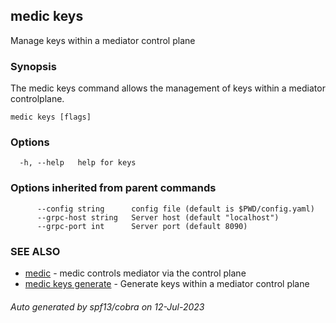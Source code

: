 ## medic keys

Manage keys within a mediator control plane

### Synopsis

The medic keys command allows the management of keys within a 
mediator controlplane.

```
medic keys [flags]
```

### Options

```
  -h, --help   help for keys
```

### Options inherited from parent commands

```
      --config string      config file (default is $PWD/config.yaml)
      --grpc-host string   Server host (default "localhost")
      --grpc-port int      Server port (default 8090)
```

### SEE ALSO

* [medic](medic.md)	 - medic controls mediator via the control plane
* [medic keys generate](medic_keys_generate.md)	 - Generate keys within a mediator control plane

###### Auto generated by spf13/cobra on 12-Jul-2023
